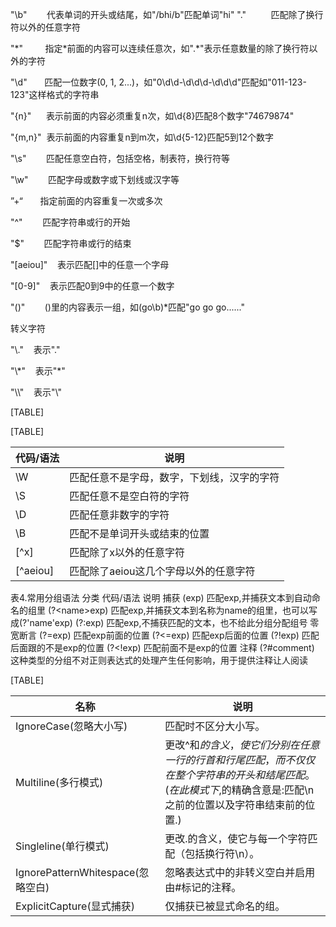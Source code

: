 "\\b"        代表单词的开头或结尾，如"/bhi/b"匹配单词"hi"
"."          匹配除了换行符以外的任意字符

"\*"         指定\*前面的内容可以连续任意次，如".\*"表示任意数量的除了换行符以外的字符

"\\d"       匹配一位数字(0, 1, 2...)，如"0\\d\\d-\\d\\d\\d-\\d\\d\\d"匹配如"011-123-123"这样格式的字符串

"{n}"      表示前面的内容必须重复n次，如\\d{8}匹配8个数字"74679874"

"{m,n}"  表示前面的内容重复n到m次，如\\d{5-12}匹配5到12个数字

"\\s"        匹配任意空白符，包括空格，制表符，换行符等

"\\w"        匹配字母或数字或下划线或汉字等

”+“       指定前面的内容重复一次或多次

"^"        匹配字符串或行的开始

"$"        匹配字符串或行的结束    

"\[aeiou\]"    表示匹配\[\]中的任意一个字母

"\[0-9\]"    表示匹配0到9中的任意一个数字

"()"        ()里的内容表示一组，如(go\\b)\*匹配"go go go......"

转义字符

"\\."    表示"."

"\\\*"    表示"\*"

"\\\\"    表示"\\"

[TABLE]

[TABLE]

| 代码/语法  | 说明                                       |
|------------|--------------------------------------------|
| \\W        | 匹配任意不是字母，数字，下划线，汉字的字符 |
| \\S        | 匹配任意不是空白符的字符                   |
| \\D        | 匹配任意非数字的字符                       |
| \\B        | 匹配不是单词开头或结束的位置               |
| \[^x\]     | 匹配除了x以外的任意字符                    |
| \[^aeiou\] | 匹配除了aeiou这几个字母以外的任意字符      |

表4.常用分组语法
分类
代码/语法
说明
捕获
(exp)
匹配exp,并捕获文本到自动命名的组里
(?&lt;name&gt;exp)
匹配exp,并捕获文本到名称为name的组里，也可以写成(?'name'exp)
(?:exp)
匹配exp,不捕获匹配的文本，也不给此分组分配组号
零宽断言
(?=exp)
匹配exp前面的位置
(?&lt;=exp)
匹配exp后面的位置
(?!exp)
匹配后面跟的不是exp的位置
(?&lt;!exp)
匹配前面不是exp的位置
注释
(?\#comment)
这种类型的分组不对正则表达式的处理产生任何影响，用于提供注释让人阅读

[TABLE]

| 名称                              | 说明                                                                                                                                                            |
|-----------------------------------|-----------------------------------------------------------------------------------------------------------------------------------------------------------------|
| IgnoreCase(忽略大小写)            | 匹配时不区分大小写。                                                                                                                                            |
| Multiline(多行模式)               | 更改^和$的含义，使它们分别在任意一行的行首和行尾匹配，而不仅仅在整个字符串的开头和结尾匹配。(在此模式下,$的精确含意是:匹配\\n之前的位置以及字符串结束前的位置.) |
| Singleline(单行模式)              | 更改.的含义，使它与每一个字符匹配（包括换行符\\n）。                                                                                                            |
| IgnorePatternWhitespace(忽略空白) | 忽略表达式中的非转义空白并启用由\#标记的注释。                                                                                                                  |
| ExplicitCapture(显式捕获)         | 仅捕获已被显式命名的组。                                                                                                                                        |


